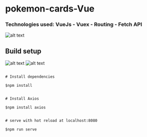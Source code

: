 # pokemon-cards-Vue

### Technologies used: VueJs - Vuex - Routing - Fetch API

![alt text](https://www.animatedimages.org/data/media/1446/animated-pokemon-image-0098.gif)


## Build setup 
![alt text](https://www.animatedimages.org/data/media/1446/animated-pokemon-image-0095.gif) 
![alt text](https://www.animatedimages.org/data/media/1446/animated-pokemon-image-0020.gif)


```

# Install dependencies

$npm install


# Install Axios

$npm install axios


# serve with hot reload at localhost:8080

$npm run serve
```
